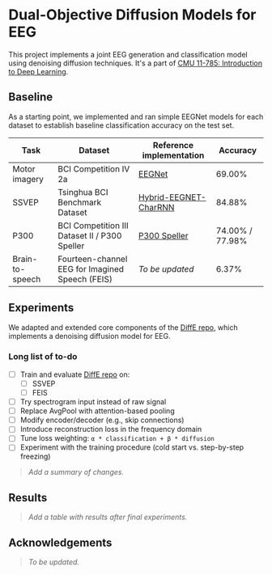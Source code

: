 # Dual-Objective Diffusion Models for EEG

This project implements a joint EEG generation and classification model using denoising diffusion techniques. It's a part of [CMU 11-785: Introduction to Deep Learning](https://deeplearning.cs.cmu.edu/S25/index.html).

## Baseline

As a starting point, we implemented and ran simple EEGNet models for each dataset to establish baseline classification accuracy on the test set.  

| Task            | Dataset                                         | Reference implementation                                                                 | Accuracy |
|-----------------|--------------------------------------------------|-------------------------------------------------------------------------------------------|----------|
| Motor imagery   | BCI Competition IV 2a                            | [EEGNet](https://github.com/amrzhd/EEGNet/tree/main)                                     | 69.00%   |
| SSVEP           | Tsinghua BCI Benchmark Dataset                   | [Hybrid-EEGNET-CharRNN](https://github.com/kkipngenokoech/Hybrid-EEGNET-CharRNN-predictor) | 84.88%   |
| P300            | BCI Competition III Dataset II / P300 Speller    | [P300 Speller](https://github.com/Manucar/p300-speller)                                  | 74.00% / 77.98% |
| Brain-to-speech | Fourteen-channel EEG for Imagined Speech (FEIS)  | *To be updated*                                                                           | 6.37%    |

## Experiments

We adapted and extended core components of the [DiffE repo](https://github.com/yorgoon/DiffE), which implements a denoising diffusion model for EEG. 

### Long list of to-do 

- [ ] Train and evaluate [DiffE repo](https://github.com/yorgoon/DiffE) on: 
  - [ ] SSVEP
  - [ ] FEIS
- [ ] Try spectrogram input instead of raw signal
- [ ] Replace AvgPool with attention-based pooling
- [ ] Modify encoder/decoder (e.g., skip connections)
- [ ] Introduce reconstruction loss in the frequency domain
- [ ] Tune loss weighting: `α * classification + β * diffusion`
- [ ] Experiment with the training procedure (cold start vs. step-by-step freezing) 

> *Add a summary of changes.*

## Results

> *Add a table with results after final experiments.*
  
## Acknowledgements

> *To be updated.*
